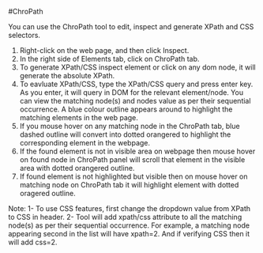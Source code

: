 #ChroPath

You can use the ChroPath tool to edit, inspect and generate XPath and CSS selectors.

1. Right-click on the web page, and then click Inspect.
2. In the right side of Elements tab, click on ChroPath tab.
3. To generate XPath/CSS inspect element or click on any dom node, it will generate the absolute XPath.
4. To eavluate XPath/CSS, type the XPath/CSS query and press enter key.
	As you enter, it will query in DOM for the relevant element/node. You can view the matching node(s) and nodes value as per their sequential occurrence. A blue colour outline appears around to highlight the matching elements in the web page.
5. If you mouse hover on any matching node in the ChroPath tab, blue dashed outline will convert into dotted orangered to highlight the corresponding element in the webpage.
6. If the found element is not in visible area on webpage then mouse hover on found node in ChroPath panel will scroll that element in the visible area with dotted orangered outline.
7. If found element is not highlighted but visible then on mouse hover on matching node on ChroPath tab it will highlight element with dotted oragered outline.

Note: 
1- To use CSS features, first change the dropdown value from XPath to CSS in header.
2- Tool will add xpath/css attribute to all the matching node(s) as per their sequential occurrence. For example, a matching node appearing second in the list will have xpath=2. And if verifying CSS then it will add css=2.